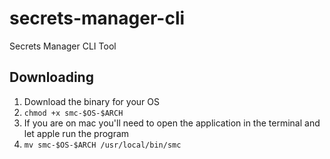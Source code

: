 # secrets-manager-cli
Secrets Manager CLI Tool

## Downloading

1. Download the binary for your OS
1. `chmod +x smc-$OS-$ARCH`
1. If you are on mac you'll need to open the application in the terminal and let apple run the program
1. `mv smc-$OS-$ARCH /usr/local/bin/smc`

